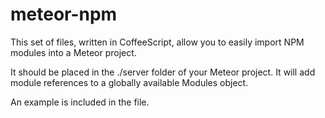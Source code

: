 meteor-npm
=================

This set of files, written in CoffeeScript, allow you to easily import NPM modules into a Meteor project.

It should be placed in the ./server folder of your Meteor project. It will add module references to a globally available Modules object.

An example is included in the file. 
